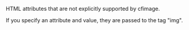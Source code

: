 HTML attributes that are not explicitly supported by cfimage.

If you specify an attribute and value,
they are passed to the tag "img".